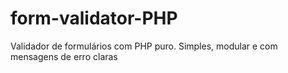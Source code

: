 # form-validator-PHP
Validador de formulários com PHP puro. Simples, modular e com mensagens de erro claras
